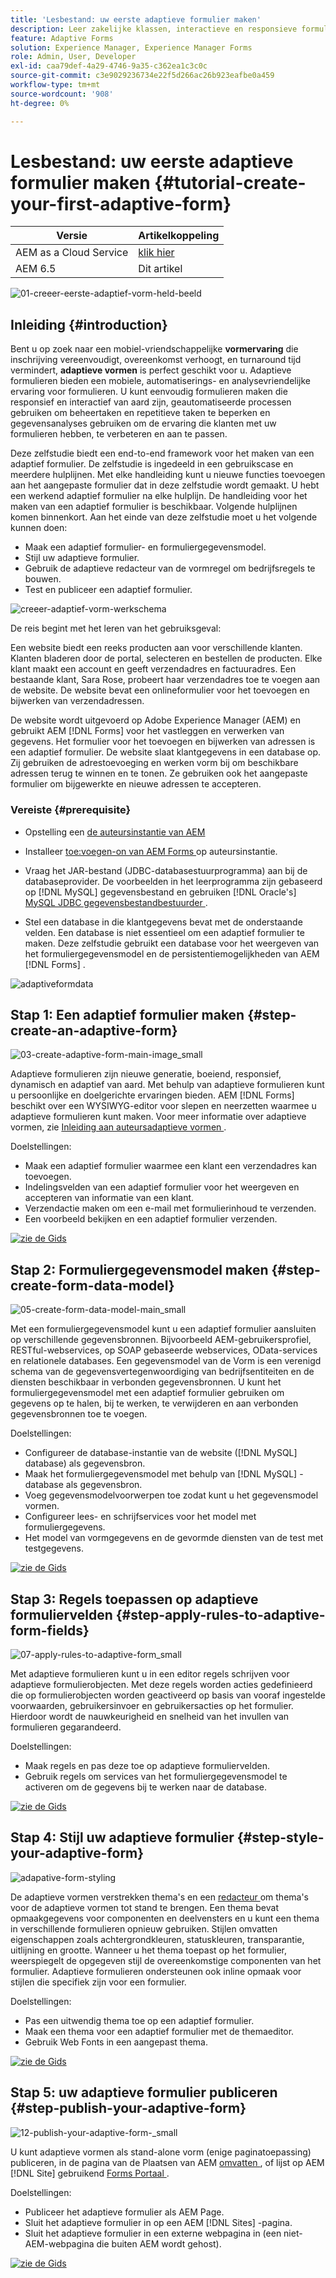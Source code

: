 ```yaml
---
title: 'Lesbestand: uw eerste adaptieve formulier maken'
description: Leer zakelijke klassen, interactieve en responsieve formulieren te maken.
feature: Adaptive Forms
solution: Experience Manager, Experience Manager Forms
role: Admin, User, Developer
exl-id: caa79def-4a29-4746-9a35-c362ea1c3c0c
source-git-commit: c3e9029236734e22f5d266ac26b923eafbe0a459
workflow-type: tm+mt
source-wordcount: '908'
ht-degree: 0%

---
```


# Lesbestand: uw eerste adaptieve formulier maken {#tutorial-create-your-first-adaptive-form}

| Versie | Artikelkoppeling |
| -------- | ---------------------------- |
| AEM as a Cloud Service | [ klik hier ](https://experienceleague.adobe.com/docs/experience-manager-cloud-service/content/forms/adaptive-forms-authoring/authoring-adaptive-forms-foundation-components/create-an-adaptive-form-on-forms-cs/creating-adaptive-form.html?lang=nl-NL) |
| AEM 6.5 | Dit artikel |


![ 01-creeer-eerste-adaptief-vorm-held-beeld ](assets/01-create-first-adaptive-form-hero-image.png)

## Inleiding {#introduction}

Bent u op zoek naar een mobiel-vriendschappelijke **vormervaring** die inschrijving vereenvoudigt, overeenkomst verhoogt, en turnaround tijd vermindert, **adaptieve vormen** is perfect geschikt voor u. Adaptieve formulieren bieden een mobiele, automatiserings- en analysevriendelijke ervaring voor formulieren. U kunt eenvoudig formulieren maken die responsief en interactief van aard zijn, geautomatiseerde processen gebruiken om beheertaken en repetitieve taken te beperken en gegevensanalyses gebruiken om de ervaring die klanten met uw formulieren hebben, te verbeteren en aan te passen.

Deze zelfstudie biedt een end-to-end framework voor het maken van een adaptief formulier. De zelfstudie is ingedeeld in een gebruikscase en meerdere hulplijnen. Met elke handleiding kunt u nieuwe functies toevoegen aan het aangepaste formulier dat in deze zelfstudie wordt gemaakt. U hebt een werkend adaptief formulier na elke hulplijn. De handleiding voor het maken van een adaptief formulier is beschikbaar. Volgende hulplijnen komen binnenkort. Aan het einde van deze zelfstudie moet u het volgende kunnen doen:

* Maak een adaptief formulier- en formuliergegevensmodel.
* Stijl uw adaptieve formulier.
* Gebruik de adaptieve redacteur van de vormregel om bedrijfsregels te bouwen.
* Test en publiceer een adaptief formulier.

![ creeer-adaptief-vorm-werkschema ](assets/create-daptive-form-workflow.png)

De reis begint met het leren van het gebruiksgeval:

Een website biedt een reeks producten aan voor verschillende klanten. Klanten bladeren door de portal, selecteren en bestellen de producten. Elke klant maakt een account en geeft verzendadres en factuuradres. Een bestaande klant, Sara Rose, probeert haar verzendadres toe te voegen aan de website. De website bevat een onlineformulier voor het toevoegen en bijwerken van verzendadressen.

De website wordt uitgevoerd op Adobe Experience Manager (AEM) en gebruikt AEM [!DNL Forms] voor het vastleggen en verwerken van gegevens. Het formulier voor het toevoegen en bijwerken van adressen is een adaptief formulier. De website slaat klantgegevens in een database op. Zij gebruiken de adrestoevoeging en werken vorm bij om beschikbare adressen terug te winnen en te tonen. Ze gebruiken ook het aangepaste formulier om bijgewerkte en nieuwe adressen te accepteren.

### Vereiste {#prerequisite}

* Opstelling een [ de auteursinstantie van AEM ](https://experienceleague.adobe.com/docs/experience-manager-65-lts/content/implementing/deploying/deploying/deploy.html?lang=nl-NL#author-and-publish-installs)
* Installeer [ toe:voegen-on van AEM Forms ](../../forms/using/installing-configuring-aem-forms-osgi.md) op auteursinstantie.
* Vraag het JAR-bestand (JDBC-databasestuurprogramma) aan bij de databaseprovider. De voorbeelden in het leerprogramma zijn gebaseerd op [!DNL MySQL] gegevensbestand en gebruiken [!DNL Oracle's] [ MySQL JDBC gegevensbestandbestuurder ](https://dev.mysql.com/downloads/connector/j/5.1.html).

* Stel een database in die klantgegevens bevat met de onderstaande velden. Een database is niet essentieel om een adaptief formulier te maken. Deze zelfstudie gebruikt een database voor het weergeven van het formuliergegevensmodel en de persistentiemogelijkheden van AEM [!DNL Forms] .

![ adaptiveformdata ](assets/adaptiveformdata.png)

## Stap 1: Een adaptief formulier maken {#step-create-an-adaptive-form}

![ 03-create-adaptive-form-main-image_small ](assets/03-create-adaptive-form-main-image_small.png)

Adaptieve formulieren zijn nieuwe generatie, boeiend, responsief, dynamisch en adaptief van aard. Met behulp van adaptieve formulieren kunt u persoonlijke en doelgerichte ervaringen bieden. AEM [!DNL Forms] beschikt over een WYSIWYG-editor voor slepen en neerzetten waarmee u adaptieve formulieren kunt maken. Voor meer informatie over adaptieve vormen, zie [ Inleiding aan auteursadaptieve vormen ](../../forms/using/introduction-forms-authoring.md).

Doelstellingen:

* Maak een adaptief formulier waarmee een klant een verzendadres kan toevoegen.
* Indelingsvelden van een adaptief formulier voor het weergeven en accepteren van informatie van een klant.
* Verzendactie maken om een e-mail met formulierinhoud te verzenden.
* Een voorbeeld bekijken en een adaptief formulier verzenden.

[![ zie de Gids ](assets/see-the-guide-sm.png)](create-adaptive-form.md)

## Stap 2: Formuliergegevensmodel maken {#step-create-form-data-model}

![ 05-create-form-data-model-main_small ](assets/05-create-form-data-model-main_small.png)

Met een formuliergegevensmodel kunt u een adaptief formulier aansluiten op verschillende gegevensbronnen. Bijvoorbeeld AEM-gebruikersprofiel, RESTful-webservices, op SOAP gebaseerde webservices, OData-services en relationele databases. Een gegevensmodel van de Vorm is een verenigd schema van de gegevensvertegenwoordiging van bedrijfsentiteiten en de diensten beschikbaar in verbonden gegevensbronnen. U kunt het formuliergegevensmodel met een adaptief formulier gebruiken om gegevens op te halen, bij te werken, te verwijderen en aan verbonden gegevensbronnen toe te voegen.

Doelstellingen:

* Configureer de database-instantie van de website ([!DNL MySQL] database) als gegevensbron.
* Maak het formuliergegevensmodel met behulp van [!DNL MySQL] -database als gegevensbron.
* Voeg gegevensmodelvoorwerpen toe zodat kunt u het gegevensmodel vormen.
* Configureer lees- en schrijfservices voor het model met formuliergegevens.
* Het model van vormgegevens en de gevormde diensten van de test met testgegevens.

[![ zie de Gids ](assets/see-the-guide-sm.png)](create-form-data-model.md)

## Stap 3: Regels toepassen op adaptieve formuliervelden {#step-apply-rules-to-adaptive-form-fields}

![ 07-apply-rules-to-adaptive-form_small ](assets/07-apply-rules-to-adaptive-form_small.png)

Met adaptieve formulieren kunt u in een editor regels schrijven voor adaptieve formulierobjecten. Met deze regels worden acties gedefinieerd die op formulierobjecten worden geactiveerd op basis van vooraf ingestelde voorwaarden, gebruikersinvoer en gebruikersacties op het formulier. Hierdoor wordt de nauwkeurigheid en snelheid van het invullen van formulieren gegarandeerd.

Doelstellingen:

* Maak regels en pas deze toe op adaptieve formuliervelden.
* Gebruik regels om services van het formuliergegevensmodel te activeren om de gegevens bij te werken naar de database.

[![ zie de Gids ](assets/see-the-guide-sm.png)](apply-rules-to-adaptive-form-fields.md)

## Stap 4: Stijl uw adaptieve formulier {#step-style-your-adaptive-form}

![ adapative-form-styling ](/help/forms/using/assets/09-style-your-adaptive-form-small.png)

De adaptieve vormen verstrekken thema&#39;s en een [ redacteur ](../../forms/using/themes.md) om thema&#39;s voor de adaptieve vormen tot stand te brengen. Een thema bevat opmaakgegevens voor componenten en deelvensters en u kunt een thema in verschillende formulieren opnieuw gebruiken. Stijlen omvatten eigenschappen zoals achtergrondkleuren, statuskleuren, transparantie, uitlijning en grootte. Wanneer u het thema toepast op het formulier, weerspiegelt de opgegeven stijl de overeenkomstige componenten van het formulier. Adaptieve formulieren ondersteunen ook inline opmaak voor stijlen die specifiek zijn voor een formulier.

Doelstellingen:

* Pas een uitwendig thema toe op een adaptief formulier.
* Maak een thema voor een adaptief formulier met de themaeditor.
* Gebruik Web Fonts in een aangepast thema.

[![ zie de Gids ](assets/see-the-guide-sm.png)](style-your-adaptive-form.md)

## Stap 5: uw adaptieve formulier publiceren {#step-publish-your-adaptive-form}

![ 12-publish-your-adaptive-form-_small ](assets/12-publish-your-adaptive-form-_small.png)

U kunt adaptieve vormen als stand-alone vorm (enige paginatoepassing) publiceren, in de pagina van de Plaatsen van AEM [ omvatten ](/help/forms/using/embed-adaptive-form-aem-sites.md), of lijst op AEM [!DNL Site] gebruikend [ Forms Portaal ](../../forms/using/introduction-publishing-forms.md).

Doelstellingen:

* Publiceer het adaptieve formulier als AEM Page.
* Sluit het adaptieve formulier in op een AEM [!DNL Sites] -pagina.
* Sluit het adaptieve formulier in een externe webpagina in (een niet-AEM-webpagina die buiten AEM wordt gehost).

[![ zie de Gids ](assets/see-the-guide-sm.png)](publish-your-adaptive-form.md)
